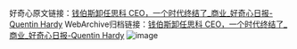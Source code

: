 好奇心原文链接：[钱伯斯卸任思科 CEO，一个时代终结了_商业_好奇心日报-Quentin Hardy](https://www.qdaily.com/articles/9256.html)
WebArchive归档链接：[钱伯斯卸任思科 CEO，一个时代终结了_商业_好奇心日报-Quentin Hardy](http://web.archive.org/web/20190623153956/https://www.qdaily.com/articles/9256.html)
![image](http://ww3.sinaimg.cn/large/007d5XDply1g3vey6jqwdj30u05pfx6p)